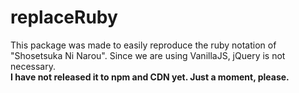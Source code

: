 # replaceRuby
This package was made to easily reproduce the ruby notation of "Shosetsuka Ni Narou". Since we are using VanillaJS, jQuery is not necessary.  
**I have not released it to npm and CDN yet. Just a moment, please.**